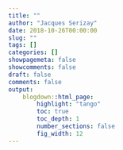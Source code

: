```yaml
---
title: ""
author: "Jacques Serizay"
date: 2018-10-26T00:00:00
slug: "" 
tags: []
categories: []
showpagemeta: false
showcomments: false
draft: false 
comments: false
output: 
    blogdown::html_page:
        highlight: "tango" 
        toc: true
        toc_depth: 1
        number_sections: false
        fig_width: 12
---
```


